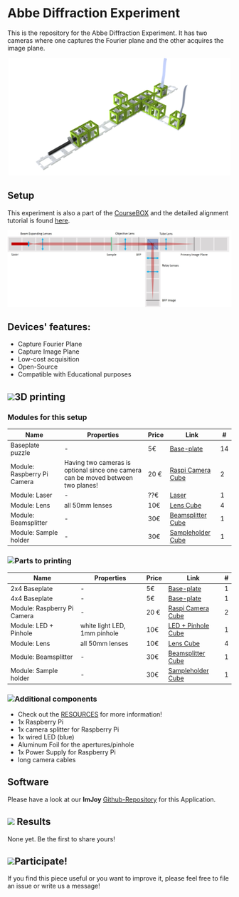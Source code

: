 # Abbe Diffraction Experiment
This is the repository for the Abbe Diffraction Experiment. It has two cameras where one captures the Fourier plane and the other acquires the image plane.

<p align="center">
<img src="./IMAGES/Application_Abbe_experiment_v3.png" width="500">
</p>

## Setup
This experiment is also a part of the [CourseBOX](../../TheBOX/CourseBOX) and the detailed alignment tutorial is found [here](../../TheBOX/CourseBOX/ALIGNMENT_InfOptics).
<p align="center">
<img src="./IMAGES/scheme06.jpg" width="800">
</p>

## Devices' features:

* Capture Fourier Plane
* Capture Image Plane
* Low-cost acquisition
* Open-Source
* Compatible with Educational purposes


## <img src="./IMAGES/D.png" width="40">3D printing

### Modules for this setup

|  Name | Properties  |  Price | Link  | # |
|---|---|---|---|---|
| Baseplate puzzle| - | 5€  | [Base-plate](../../CAD/ASSEMBLY_Baseplate_v2/)  | 14|
|  Module: Raspberry Pi Camera | Having two cameras is optional since one camera can be moved between two planes!  | 20 €  | [Raspi Camera Cube](../../CAD/ASSEMBLY_CUBE_RaspiCam_v2)  | 2|
|  Module: Laser  | - | ??€  | [Laser](../../CAD/ASSEMBLY_CUBE_Laser_v2)  | 1|
|  Module: Lens | all 50mm lenses | 10€  | [Lens Cube](../../CAD/ASSEMBLY_CUBE_Lens_v2)  | 4 |
|  Module: Beamsplitter | - | 30€  | [Beamsplitter Cube](../../CAD/ASSEMBLY_CUBE_Beamsplitter_v2)  | 1 |
|  Module: Sample holder | - | 30€  | [Sampleholder Cube](../../CAD/ASSEMBLY_CUBE_Sample_Holder_v2)  | 1 |

### <img src="./IMAGES/P.png" width="40">Parts to printing

|  Name | Properties  |  Price | Link  | # |
|---|---|---|---|---|
|  2x4 Baseplate | - | 5€  | [Base-plate](../../CAD/ASSEMBLY_Baseplate_v2/)  | 1|
|  4x4 Baseplate | - | 5€  | [Base-plate](../../CAD/ASSEMBLY_Baseplate_v2/)  | 1|
|  Module: Raspberry Pi Camera | -  | 20 €  | [Raspi Camera Cube](../../CAD/ASSEMBLY_CUBE_RaspiCam_v2)  | 2|
|  Module: LED + Pinhole  | white light LED, 1mm pinhole | 10€  | [LED + Pinhole Cube](../../CAD/ASSEMBLY_CUBE_LED_v2)  | 1|
|  Module: Lens | all 50mm lenses | 10€  | [Lens Cube](../../CAD/ASSEMBLY_CUBE_Lens_v2)  | 4 |
|  Module: Beamsplitter | - | 30€  | [Beamsplitter Cube](../../CAD/ASSEMBLY_CUBE_Beamsplitter_v2)  | 1 |
|  Module: Sample holder | - | 30€  | [Sampleholder Cube](../../CAD/ASSEMBLY_CUBE_Sample_Holder_v2)  | 1 |

### <img src="./IMAGES/B.png" width="40">Additional components
* Check out the [RESOURCES](../../TUTORIALS/RESOURCES) for more information!
* 1x Raspberry Pi
* 1x camera splitter for Raspberry Pi
* 1x wired LED (blue)
* Aluminum Foil for the apertures/pinhole
* 1x Power Supply for Raspberry Pi
* long camera cables

## Software
Please have a look at our **ImJoy** [Github-Repository](https://github.com/bionanoimaging/UC2-ImJoy-GIT) for this Application.

## <img src="./IMAGES/E.png" width="40"> Results
None yet. Be the first to share yours!

## <img src="./IMAGES/S.png" width="40">Participate!
If you find this piece useful or you want to improve it, please feel free to file an issue or write us a message!
